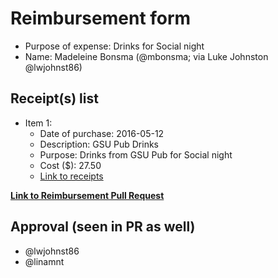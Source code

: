 
# Reimbursement form

- Purpose of expense: Drinks for Social night
- Name: Madeleine Bonsma (@mbonsma; via Luke Johnston @lwjohnst86)

## Receipt(s) list

- Item 1:
    - Date of purchase: 2016-05-12
    - Description: GSU Pub Drinks
    - Purpose: Drinks from GSU Pub for Social night
    - Cost ($): 27.50
    - [Link to receipts](https://github.com/UofTCoders/council/blob/master/treasurer/receipts/2016-05-12-drinks-GSUPub.pdf)

**[Link to Reimbursement Pull Request](https://github.com/UofTCoders/council/pull/20)**

## Approval (seen in PR as well)

- @lwjohnst86
- @linamnt
